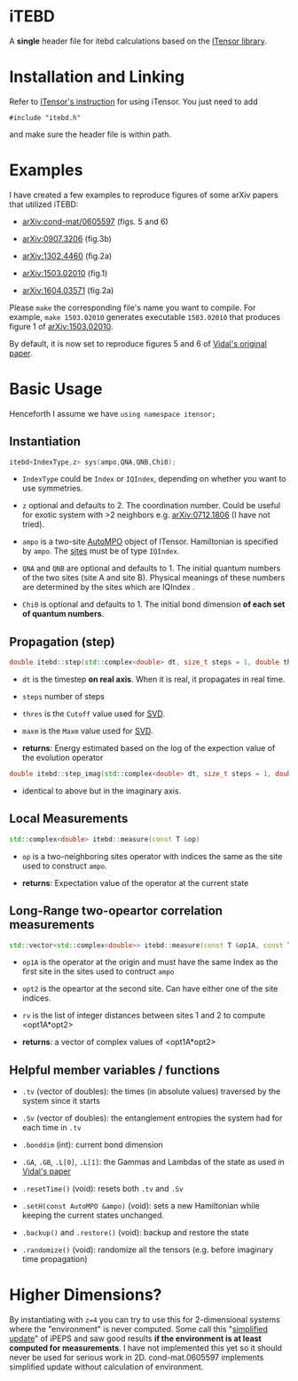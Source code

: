 # iTEBD

A **single** header file for itebd calculations based on the [ITensor library](http://itensor.org).

# Installation and Linking

Refer to [ITensor's instruction](http://itensor.org/docs.cgi?page=install) for using iTensor. You just need to add

`#include "itebd.h"`

and make sure the header file is within path.

# Examples

I have created a few examples to reproduce figures of some arXiv papers that utilized iTEBD:

* [arXiv:cond-mat/0605597](https://arxiv.org/abs/cond-mat/0605597) (figs. 5 and 6)

* [arXiv:0907.3206](https://arxiv.org/abs/0907.3206) (fig.3b)

* [arXiv:1302.4460](https://arxiv.org/abs/1302.4460) (fig.2a)

* [arXiv:1503.02010](https://arxiv.org/abs/1503.02010) (fig.1)

* [arXiv:1604.03571](https://arxiv.org/abs/1604.03571) (fig.2a)


Please `make` the corresponding file's name you want to compile. For example, `make 1503.02010` generates executable `1503.02010` that produces figure 1 of [arXiv:1503.02010](https://arxiv.org/abs/1503.02010).

By default, it is now set to reproduce figures 5 and 6 of [Vidal's original paper](https://arxiv.org/abs/cond-mat/0605597).


# Basic Usage

Henceforth I assume we have `using namespace itensor;`

## Instantiation

```C++
itebd<IndexType,z> sys(ampo,QNA,QNB,Chi0);
```

* `IndexType` could be `Index` or `IQIndex`, depending on whether you want to use symmetries.

* `z` optional and defaults to 2. The coordination number. Could be useful for exotic system with >2 neighbors e.g. [arXiv:0712.1806](https://arxiv.org/abs/0712.1806) (I have not tried).

* `ampo` is a two-site [AutoMPO](http://itensor.org/docs.cgi?page=classes/autompo) object of ITensor. Hamiltonian is specified by `ampo`. The [sites](http://itensor.org/docs.cgi?page=classes/siteset) must be of type `IQIndex`.

* `QNA` and `QNB` are optional and defaults to 1. The initial quantum numbers of the two sites (site A and site B). Physical meanings of these numbers are determined by the sites which are IQIndex .

* `Chi0` is optional and defaults to 1. The initial bond dimension **of each set of quantum numbers**.

## Propagation (step)

```C++
double itebd::step(std::complex<double> dt, size_t steps = 1, double thres = 1E-10, int maxm = 0);
```

* `dt` is the timestep **on real axis**. When it is real, it propagates in real time.

* `steps` number of steps

* `thres` is the `Cutoff` value used for [SVD](http://itensor.org/docs.cgi?page=classes/svdalgs).

* `maxm` is the `Maxm` value used for [SVD](http://itensor.org/docs.cgi?page=classes/svdalgs).

* **returns**: Energy estimated based on the log of the expection value of the evolution operator


```C++
double itebd::step_imag(std::complex<double> dt, size_t steps = 1, double thres = 1E-10, int maxm = 0);
```

* identical to above but in the imaginary axis.


## Local Measurements

```C++
std::complex<double> itebd::measure(const T &op)
```

*  `op` is a two-neighboring sites operator with indices the same as the site used to construct `ampo`.

* **returns**: Expectation value of the operator at the current state

## Long-Range two-opeartor correlation measurements

```C++
std::vector<std::complex<double>> itebd::measure(const T &op1A, const T &op2, const std::vector<int> &rv);
```

* `op1A` is the operator at the origin and must have the same Index as the first site in the sites used to contruct `ampo`

* `opt2` is the opeartor at the second site. Can have either one of the site indices.

* `rv` is the list of integer distances between sites 1 and 2 to compute <opt1A*opt2>

* **returns**: a vector of complex values of <opt1A*opt2>

## Helpful member variables / functions

* `.tv` (vector of doubles): the times (in absolute values) traversed by the system since it starts

* `.Sv` (vector of doubles): the entanglement entropies the system had for each time in `.tv`

* `.bonddim` (int): current bond dimension

* `.GA`, `.GB`, `.L[0]`, `.L[1]`: the Gammas and Lambdas of the state as used in [Vidal's paper](https://arxiv.org/abs/cond-mat/0605597)

* `.resetTime()` (void): resets both `.tv` and `.Sv`

* `.setH(const AutoMPO &ampo)` (void): sets a new Hamiltonian while keeping the current states unchanged.

* `.backup()` and `.restore()` (void): backup and restore the state

*  `.randomize()` (void): randomize all the tensors (e.g. before imaginary time propagation)

# Higher Dimensions?

By instantiating with `z=4` you can try to use this for 2-dimensional systems where the "environment" is never computed. Some call this "[simplified update](https://journals.aps.org/prb/abstract/10.1103/PhysRevB.81.165104)" of iPEPS and saw good results **if the environment is at least computed for measurements**. I have not implemented this yet so it should never be used for serious work in 2D. cond-mat.0605597 implements simplified update without calculation of environment.
